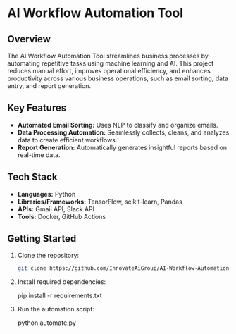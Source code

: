 # AI Workflow Automation Tool

## Overview
The AI Workflow Automation Tool streamlines business processes by automating repetitive tasks using machine learning and AI. This project reduces manual effort, improves operational efficiency, and enhances productivity across various business operations, such as email sorting, data entry, and report generation.

## Key Features
- **Automated Email Sorting:** Uses NLP to classify and organize emails.
- **Data Processing Automation:** Seamlessly collects, cleans, and analyzes data to create efficient workflows.
- **Report Generation:** Automatically generates insightful reports based on real-time data.

## Tech Stack
- **Languages:** Python
- **Libraries/Frameworks:** TensorFlow, scikit-learn, Pandas
- **APIs:** Gmail API, Slack API
- **Tools:** Docker, GitHub Actions

## Getting Started
1. Clone the repository:
   ```bash
   git clone https://github.com/InnovateAiGroup/AI-Workflow-Automation.git

2.	Install required dependencies:

      pip install -r requirements.txt


3.	Run the automation script:

     python automate.py
